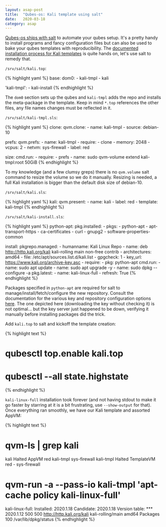 ```yaml
---
layout: asap-post
title:  "Qubes-os: Kali template using salt"
date:   2020-03-18
category: asap
---
```


[Qubes-os ships with salt](https://www.qubes-os.org/doc/salt/) to automate your qubes setup. It's a pretty handy to install programs and fancy configuration files but can also be used to bake your qubes templates with reproducibility.
The [documented installation process for Kali templates](https://www.qubes-os.org/doc/pentesting/kali/) is quite hands on, let's use salt to remedy that.

`/srv/salt/kali.top`:

{% highlight yaml %}
base:
  dom0:
    - kali-tmpl
    - kali
  
  'kali-tmpl':
    - kali-install
{% endhighlight %}

The `dom0` section sets up the qubes and `kali-tmpl` adds the repo and installs the meta-package in the template. Keep in mind `*.top` references the other files, any file names changes must be reflected in it.

`/srv/salt/kali-tmpl.sls`:

{% highlight yaml %}
clone:
  qvm.clone:
    - name: kali-tmpl
    - source: debian-10

prefs:
  qvm.prefs:
    - name: kali-tmpl
    - require:
      - clone
    - memory: 2048
    - vcpus: 2
    - netvm: sys-firewall
    - label: red

size:
  cmd.run:
    - require:
      - prefs
    - name: sudo qvm-volume extend kali-tmpl:root 50GiB
{% endhighlight %}

To my knowledge (and a few clumsy greps) there is no `qvm.volume` salt command to resize the volume so we do it manually. Resizing is needed, a full Kali installation is bigger than the default disk size of debian-10.

`/srv/salt/kali.sls`:

{% highlight yaml %}
kali:
  qvm.present:
    - name: kali
    - label: red
    - template: kali-tmpl
{% endhighlight %}

`/srv/salt/kali-install.sls`:

{% highlight yaml %}
python-apt:
  pkg.installed:
    - pkgs:
      - python-apt
      - apt-transport-https
      - ca-certificates
      - curl
      - gnupg2
      - software-properties-common

install:
  pkgrepo.managed:
    - humanname: Kali Linux Repo
    - name: deb http://http.kali.org/kali kali-rolling main non-free contrib
    - architectures: amd64
    - file: /etc/apt/sources.list.d/kali.list
    - gpgcheck: 1
    - key_url: https://www.kali.org/archive-key.asc
    - require:
      - pkg: python-apt
  cmd.run:
    - name: sudo apt update
    - name: sudo apt upgrade -y
    - name: sudo dpkg --configure -a
  pkg.latest:
    - name: kali-linux-full
    - refresh: True
{% endhighlight %}

Packages specified in `python-apt` are required for salt to manage/install/fetch/configure the new repository. Consult the documentation for the various key and repository configuration options [here](https://docs.saltstack.com/en/latest/ref/states/all/salt.states.pkgrepo.html). The one depicted here (downloading the key without checking it) is not optimal... but the key server just happened to be down, verifying it manually before installing packages did the trick.

Add `kali.top` to salt and kickoff the template creation:

{% highlight text %}
# qubesctl top.enable kali.top
# qubesctl --all state.highstate
{% endhighlight %}

`kali-linux-full` installation took forever (and not having stdout to make it go faster by starring at it is a bit frustrating, use `--show-output` for that). Once everything ran smoothly, we have our Kali template and assorted AppVM:

{% highlight text %}
# qvm-ls | grep kali
kali              Halted   AppVM         red     kali-tmpl      sys-firewall
kali-tmpl         Halted   TemplateVM    red     -              sys-firewall

# qvm-run -a --pass-io kali-tmpl 'apt-cache policy kali-linux-full'
kali-linux-full:
  Installed: 2020.1.18
  Candidate: 2020.1.18
  Version table:
 *** 2020.1.12 500
        500 http://http.kali.org/kali kali-rolling/main amd64 Packages
        100 /var/lib/dpkg/status
{% endhighlight %}
